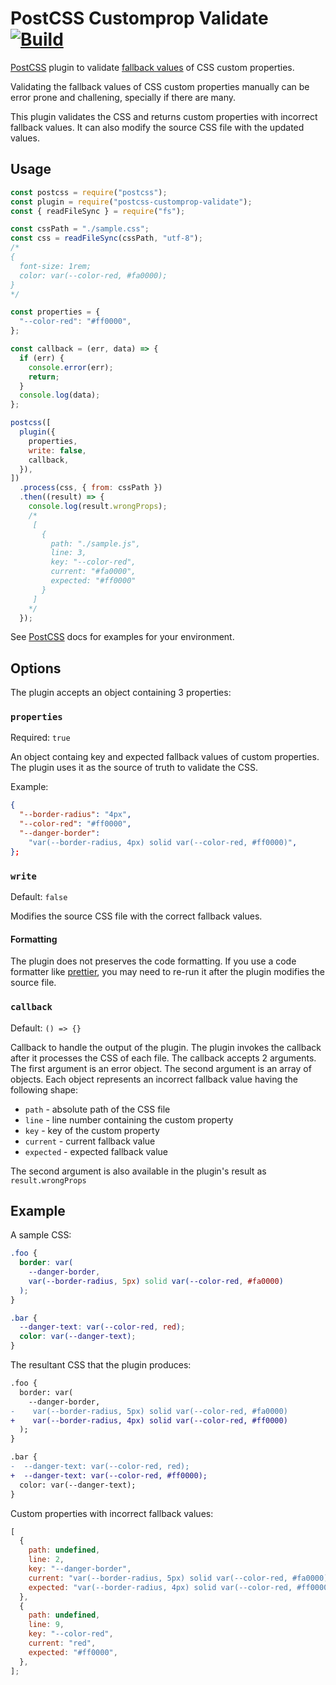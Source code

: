 # PostCSS Customprop Validate [![Build](https://img.shields.io/github/workflow/status/gojek/postcss-customprop-validate/Test)](https://github.com/gojek/postcss-customprop-validate/actions/workflows/test.yml)

[PostCSS] plugin to validate [fallback values] of CSS custom properties.

Validating the fallback values of CSS custom properties manually can be error prone and challening, specially if there are many.

This plugin validates the CSS and returns custom properties with incorrect fallback values. It can also modify the source CSS file with the updated values.

## Usage

```js
const postcss = require("postcss");
const plugin = require("postcss-customprop-validate");
const { readFileSync } = require("fs");

const cssPath = "./sample.css";
const css = readFileSync(cssPath, "utf-8");
/*
{
  font-size: 1rem;
  color: var(--color-red, #fa0000);
}
*/

const properties = {
  "--color-red": "#ff0000",
};

const callback = (err, data) => {
  if (err) {
    console.error(err);
    return;
  }
  console.log(data);
};

postcss([
  plugin({
    properties,
    write: false,
    callback,
  }),
])
  .process(css, { from: cssPath })
  .then((result) => {
    console.log(result.wrongProps);
    /*
     [
       {
         path: "./sample.js",
         line: 3,
         key: "--color-red",
         current: "#fa0000",
         expected: "#ff0000"
       }
     ]
    */
  });
```

See [PostCSS] docs for examples for your environment.

## Options

The plugin accepts an object containing 3 properties:

### **`properties`**

Required: `true`

An object containg key and expected fallback values of custom properties. The plugin uses it as the source of truth to validate the CSS.

Example:

```json
{
  "--border-radius": "4px",
  "--color-red": "#ff0000",
  "--danger-border":
    "var(--border-radius, 4px) solid var(--color-red, #ff0000)",
};
```

### **`write`**

Default: `false`

Modifies the source CSS file with the correct fallback values.

#### Formatting

The plugin does not preserves the code formatting. If you use a code formatter like [prettier], you may need to re-run it after the plugin modifies the source file.

### **`callback`**

Default: `() => {}`

Callback to handle the output of the plugin. The plugin invokes the callback after it processes the CSS of each file. The callback accepts 2 arguments. The first argument is an error object. The second argument is an array of objects. Each object represents an incorrect fallback value having the following shape:

- `path` - absolute path of the CSS file
- `line` - line number containing the custom property
- `key` - key of the custom property
- `current` - current fallback value
- `expected` - expected fallback value

The second argument is also available in the plugin's result as `result.wrongProps`

## Example

A sample CSS:

```css
.foo {
  border: var(
    --danger-border,
    var(--border-radius, 5px) solid var(--color-red, #fa0000)
  );
}

.bar {
  --danger-text: var(--color-red, red);
  color: var(--danger-text);
}
```

The resultant CSS that the plugin produces:

```diff
.foo {
  border: var(
    --danger-border,
-    var(--border-radius, 5px) solid var(--color-red, #fa0000)
+    var(--border-radius, 4px) solid var(--color-red, #ff0000)
  );
}

.bar {
-  --danger-text: var(--color-red, red);
+  --danger-text: var(--color-red, #ff0000);
  color: var(--danger-text);
}
```

Custom properties with incorrect fallback values:

```js
[
  {
    path: undefined,
    line: 2,
    key: "--danger-border",
    current: "var(--border-radius, 5px) solid var(--color-red, #fa0000)",
    expected: "var(--border-radius, 4px) solid var(--color-red, #ff0000)",
  },
  {
    path: undefined,
    line: 9,
    key: "--color-red",
    current: "red",
    expected: "#ff0000",
  },
];
```

[postcss]: https://github.com/postcss/postcss
[fallback values]: https://developer.mozilla.org/en-US/docs/Web/CSS/Using_CSS_custom_properties#custom_property_fallback_values
[prettier]: https://github.com/prettier/prettier
[options]: #options
[response]: #response
[official docs]: https://github.com/postcss/postcss#usage
